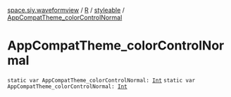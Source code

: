[space.siy.waveformview](../../index.md) / [R](../index.md) / [styleable](index.md) / [AppCompatTheme_colorControlNormal](./-app-compat-theme_color-control-normal.md)

# AppCompatTheme_colorControlNormal

`static var AppCompatTheme_colorControlNormal: `[`Int`](https://kotlinlang.org/api/latest/jvm/stdlib/kotlin/-int/index.html)
`static var AppCompatTheme_colorControlNormal: `[`Int`](https://kotlinlang.org/api/latest/jvm/stdlib/kotlin/-int/index.html)